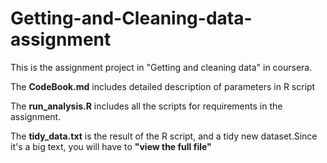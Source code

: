 # Getting-and-Cleaning-data-assignment
This is the assignment project in "Getting and cleaning data" in coursera.

The **CodeBook.md** includes detailed description of parameters in R script

The **run_analysis.R** includes all the scripts for requirements in the assignment.

The **tidy_data.txt** is the result of the R script, and a tidy new dataset.Since it's a big text, you will have to **"view the full file"**
